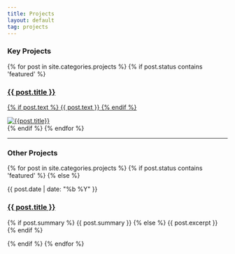 ```yaml
---
title: Projects
layout: default
tag: projects
---
```


### Key Projects
<div class="projects list">
  <div class="posts">
    {% for post in site.categories.projects %}
      {% if post.status contains 'featured' %}
        <div class="post-entry py3">
          <a href="{{ post.url | prepend: site.baseurl }}" class="post-link">
            <div class="wrap">
              <div class="summary">
                <h3 class="h1 title">{{ post.title }}</h3>
                <p class="text">
                {% if post.text %}
                  {{ post.text }}
                {% endif %}
                </p>
              </div>
              <img class="thumb" src="{{ post.thumbnail }}" ref="{{ post.title | downcase | prepend: site.baseurl }}" alt="{{post.title}}">  
            </div>
          </a>
        </div>
      {% endif %}
    {% endfor %}
  </div>
</div>

------

### Other Projects
<div class="projects list">
  <div class="posts">
    {% for post in site.categories.projects %}
        {% if post.status contains 'featured' %}
        {% else %}
          <div class="post py3">
            <p class="post-meta">{{ post.date | date: "%b %Y" }}</p>
            <a href="{{ post.url | prepend: site.baseurl }}" class="post-link"><h3 class="h2 post-title">{{ post.title }}</h3></a>
            <p class="post-summary">
              {% if post.summary %}
                {{ post.summary }}
              {% else %}
                {{ post.excerpt }}
              {% endif %}
            </p>
          </div>
        {% endif %}
    {% endfor %}
  </div>
</div>